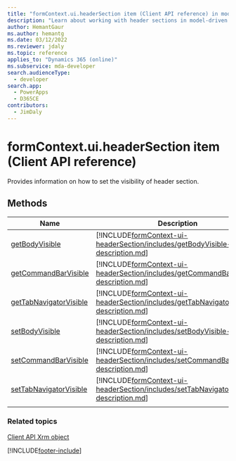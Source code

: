 ```yaml
---
title: "formContext.ui.headerSection item (Client API reference) in model-driven apps| MicrosoftDocs"
description: "Learn about working with header sections in model-driven apps using client API."
author: HemantGaur
ms.author: hemantg
ms.date: 03/12/2022
ms.reviewer: jdaly
ms.topic: reference
applies_to: "Dynamics 365 (online)"
ms.subservice: mda-developer
search.audienceType: 
  - developer
search.app: 
  - PowerApps
  - D365CE
contributors:
  - JimDaly
---
```

# formContext.ui.headerSection item (Client API reference)

Provides information on how to set the visibility of header section.

## Methods

|Name|Description|
|--|--|
|[getBodyVisible](formContext-ui-headerSection/getBodyVisible.md)|[!INCLUDE[formContext-ui-headerSection/includes/getBodyVisible-description.md](formContext-ui-headerSection/includes/getBodyVisible-description.md)]|
|[getCommandBarVisible](formContext-ui-headerSection/getCommandBarVisible.md)|[!INCLUDE[formContext-ui-headerSection/includes/getCommandBarVisible-description.md](formContext-ui-headerSection/includes/getCommandBarVisible-description.md)]|
|[getTabNavigatorVisible](formContext-ui-headerSection/getTabNavigatorVisible.md)|[!INCLUDE[formContext-ui-headerSection/includes/getTabNavigatorVisible-description.md](formContext-ui-headerSection/includes/getTabNavigatorVisible-description.md)]|
|[setBodyVisible](formContext-ui-headerSection/setBodyVisible.md)|[!INCLUDE[formContext-ui-headerSection/includes/setBodyVisible-description.md](formContext-ui-headerSection/includes/setBodyVisible-description.md)]|
|[setCommandBarVisible](formContext-ui-headerSection/setCommandBarVisible.md)|[!INCLUDE[formContext-ui-headerSection/includes/setCommandBarVisible-description.md](formContext-ui-headerSection/includes/setCommandBarVisible-description.md)]|
|[setTabNavigatorVisible](formContext-ui-headerSection/setTabNavigatorVisible.md)|[!INCLUDE[formContext-ui-headerSection/includes/setTabNavigatorVisible-description.md](formContext-ui-headerSection/includes/setTabNavigatorVisible-description.md)]|
|||

### Related topics

[Client API Xrm object](../clientapi-xrm.md)

[!INCLUDE[footer-include](../../../../includes/footer-banner.md)]